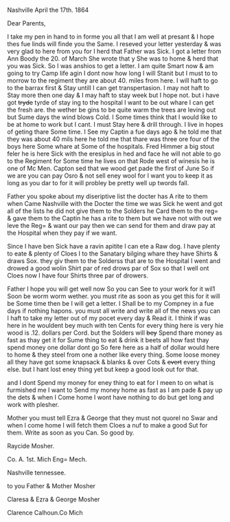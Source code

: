 Nashville April the 17th. 1864

Dear Parents,

I take my pen in hand to in forme you all that I am well at presant & I hope thes fue linds will finde you the Same. I reseved your letter yesterday & was very glad to here from you for I herd that Father was Sick. I got a letter from Ann Boody the 20. of March  She wrote that y She was to home & herd that you was Sick. So I was anshios to get a letter. I am quite Smart now & am going to try Camp life agin  I dont now how long I will Stanit but I must to to morrow to the regiment they are about 40. miles from here. I will haft to go to the barrax first & Stay untill I can get transpertasion. I may not haft to Stay more then one day & I may haft to stay week but I hope not. but i have got ~~tryde~~ tyrde of stay ing to the hospital I want to be out whare I can get the fresh are. the wether be gins to be quite warm the trees are leving out but Sume days the wind blows Cold. I Some times think that I would like to be at home to work but I cant. I must Stay here & drill through. I live in hopes of geting thare Some time. I See my Captin a fue days ago & he told me that they was about 40 mils here he told me that thare was three ore four of the boys here Some whare at Some of the hospitals. Fred Himmer a big stout feler he is here Sick with the eresiplus in hed and face he will not able to go to the Regiment for Some time he lives on that Rode west of winesis he is one of Mc Men. Capton sed that we wood get pade the first of June So if we are you can pay Osro & not sell eney wool for I want you to keep it as long as you dar to for it will probley be pretty well up twords fall. 

Father you spoke about my diseriptive list the docter has A rite to them when Came Nashville with the Docter the time we was Sick he went and got all of the lists he did not give them to the Solders he Card them to the reg= & gave them to the Captin  he has a rite to them but we have not with out we leve the Reg= & want our pay then we can send for them and draw pay at the Hospital when they pay if we want. 

Since I have ben Sick have a ravin apitite I can ete a Raw dog. I have plenty to eate & plenty of Cloes  I to the Sanatary bilging whare they have Shirts & draws Sox. they giv them to the Solderss that are to the Hospital I went and drowed a good wolin Shirt par of red drows par of Sox so that I well ont Cloes now I have four Shirts three par of drowers. 

Father I hope you will get well now So you can See to your work for it wil1 Soon be worm worm wether. you must rite as soon as you get this for it will be Some time then be I will get a letter. I Shall be to my Compney in a fue days if nothing hapons. you must all write and write all of the news you can  I haft to take my letter out of my pocet every day & Read it. I think if was here in he wouldent bey much with ten Cents for every thing here is very hie wood is .12. dollars per Cord. but the Solders will ~~bey~~ Spend thare money as fast as thay get it for Sume thing to eat & drink  it beets all how fast thay spend money  one dollar dont go So fere here as a half of dollar would here to home & they steel from one a nother like every thing. Some loose money all they have got some knapsack & blanks & over Cots & ~~evert~~ every thing else. but I hant lost eney thing yet but keep a good look out for that. 

and I dont Spend my money for eney thing to eat for I meen to on what is furmished me I want to Send my money home as fast as I am pade & pay up the dets & when I Come home I wont have nothing to do but get long and work with plesher. 

Mother you must tell Ezra & George that they must not quorel no Swar and when I come home I will fetch them Cloes a nuf to make a good Sut for them. Write as soon as you Can. So good by. 

Raycide Mosher. 

Co. A. 1st. Mich Eng= Mech. 

Nashville tennessee. 

to you Father & Mother Mosher

Claresa & Ezra & George Mosher

Clarence Calhoun.Co Mich

